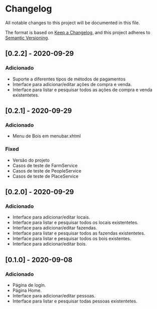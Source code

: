 # Changelog
All notable changes to this project will be documented in this file.

The format is based on [Keep a Changelog](https://keepachangelog.com/en/1.0.0/),
and this project adheres to [Semantic Versioning](https://semver.org/spec/v2.0.0.html).


## [0.2.2] - 2020-09-29
### Adicionado
- Suporte a diferentes tipos de métodos de pagamentos
- Interface para adicionar/editar ações de compra e venda.
- Interface para listar e pesquisar todos as ações de compra e venda existentetes.

## [0.2.1] - 2020-09-29
### Adicionado
- Menu de Bois em menubar.xhtml

### Fixed
- Versão do projeto
- Casos de teste de FarmService
- Casos de teste de PeopleService
- Casos de teste de PlaceService

## [0.2.0] - 2020-09-29
### Adicionado
- Interface para adicionar/editar locais.
- Interface para listar e pesquisar todos os locais existentetes.
- Interface para adicionar/editar fazendas.
- Interface para listar e pesquisar todos as fazendas existentetes.
- Interface para listar e pesquisar todos os bois existentes.
- Interface para adicionar/editar bois.


## [0.1.0] - 2020-09-08
### Adicionado
- Página de login.
- Página Home.
- Interface para adicionar/editar pessoas.
- Interface para listar e pesquisar todas pessoas existentetes.